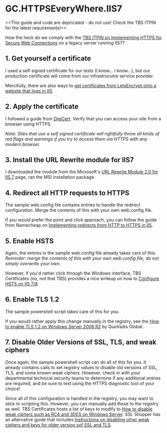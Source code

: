 # GC.HTTPSEveryWhere.IIS7

==This guide and code are depricated - do not use! Check the TBS ITPIN for the latest requirements!==

How the heck do we comply with the [TBS ITPIN on Implementing HTTPS for Secure Web Connections](https://www.canada.ca/en/treasury-board-secretariat/services/information-technology/policy-implementation-notices/implementing-https-secure-web-connections-itpin.html) on a legacy server running IIS7?

## 1. Get yourself a certificate
I used a self signed certificate for our tests (I know... I know...), but our production certificate will come from our infrastrucutre service provider. 

Mercifully, there are also ways to [get certificates from LetsEncrypt onto a website that lives in IIS](https://weblog.west-wind.com/posts/2016/feb/22/using-lets-encrypt-with-iis-on-windows).

## 2. Apply the certificate
I followed a guide from [DigiCert](https://knowledge.digicert.com/solution/SO14335.html). Verify that you can access your site from a browser using HTTPS. 

*Note: Sites that use a self signed certificate will rightfully throw all kinds of red flags and warnings if you try to access them via HTTPS with any modern browser.*

## 3. Install the URL Rewrite module for IIS7
I downloaded the module from the Microsoft's [URL Rewrite Module 2.0 for IIS 7](https://www.microsoft.com/en-us/download/details.aspx?id=7435) page, ran the MSI installation package.

## 4. Redirect all HTTP requests to HTTPS
The sample web.config file contains entries to handle the redirect configuration. Merge the contents of this with your own web.config file.

If you would prefer the point and click approach, you can follow the guide from Namecheap on [Implementing redirects from HTTP to HTTPS in IIS](https://www.namecheap.com/support/knowledgebase/article.aspx/9953/38/iis-redirect-http-to-https).

## 5. Enable HSTS
Again, the entries in the sample web.config file already takes care of this. *Reminder: merge the contents of this with your own web.config file, do not simply overwrite your own.*

However, if you'd rather click through the Windows interface, TBS Certificates (no, not that TBS) provides a nice writeup on how to [Configure HSTS on IIS 7/8](https://www.tbs-certificates.co.uk/FAQ/en/hsts-iis.html)

## 6. Enable TLS 1.2
The sample powershell script takes care of this for you. 

If you would rather apply this change manually in the registry, see the [How to enable TLS 1.2 on Windows Server 2008 R2](https://support.quovadisglobal.com/kb/a433/how-to-enable-tls-1_2-on-windows-server-2008-r2.aspx) by QuoVadis Global. 

## 7. Disable Older Versions of SSL, TLS, and weak ciphers
Once again, the sample powershell script can do all of this for you. It already contains calls to set registry values to disable old versions of SSL, TLS, and some known weak ciphers. However, check in with your departmental technical security teams to determine if any additional entries are required, and be sure to test using the HTTPS diagnostic tool of your choice!

Since all of this configuration is handled in the registry, you may want to stick to scripting this. However, you can manually add these to the registry as well. TBS Certificates hosts a list of keys to modify to [How to disable weak ciphers such as RC4 and 3DES on Windows Server](https://www.tbs-certificates.co.uk/FAQ/en/desactiver_rc4_windows.html). SSL Shopper has an alternative guide that includes [Instructions on disabling other weak ciphers and keys for older version sof SSL and TLS](https://www.sslshopper.com/article-how-to-disable-ssl-2.0-in-iis-7.html).
